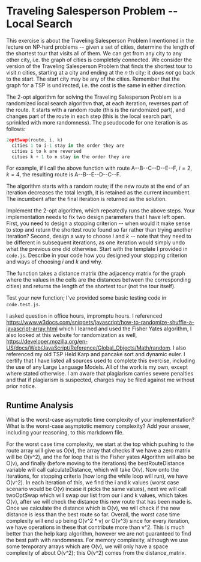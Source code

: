 # Traveling Salesperson Problem -- Local Search

This exercise is about the Traveling Salesperson Problem I mentioned in the
lecture on NP-hard problems -- given a set of cities, determine the length of
the shortest tour that visits all of them. We can get from any city to any other
city, i.e. the graph of cities is completely connected. We consider the version
of the Traveling Salesperson Problem that finds the shortest tour to visit $n$
cities, starting at a city and ending at the $n$ th city; it *does not* go
back to the start. The start city may be any of the cities. Remember that the
graph for a TSP is undirected, i.e. the cost is the same in either direction.

The 2-opt algorithm for solving the Traveling Salesperson Problem is a
randomized local search algorithm that, at each iteration, reverses part of the
route. It starts with a random route (this is the randomized part), and changes
part of the route in each step (this is the local search part, sprinkled with
more randomness). The pseudocode for one iteration is as follows:

```javascript
2optSwap(route, i, k)
  cities 1 to i-1 stay in the order they are
  cities i to k are reversed
  cities k + 1 to n stay in the order they are
```

For example, if I call the above function with route A--B--C--D--E--F, $i=2$,
$k=4$, the resulting route is A--B--E--D--C--F.

The algorithm starts with a random route; if the new route at the end of an
iteration decreases the total length, it is retained as the current incumbent.
The incumbent after the final iteration is returned as the solution.

Implement the 2-opt algorithm, which repeatedly runs the above steps. Your
implementation needs to fix two design parameters that I have left open. First,
you need to design a stopping criterion -- when would it make sense to stop and
return the shortest route found so far rather than trying another iteration?
Second, design a way to choose $i$ and $k$ -- note that they need to be
different in subsequent iterations, as one iteration would simply undo what
the previous one did otherwise. Start with the template I provided in `code.js`.
Describe in your code how you designed your stopping criterion and ways of
choosing $i$ and $k$ and why.

The function takes a distance matrix (the adjacency matrix for the graph where
the values in the cells are the distances between the corresponding cities) and
returns the length of the shortest tour (not the tour itself).

Test your new function; I've provided some basic testing code in `code.test.js`.

 I asked question in office hours, impromptu hours. I referenced https://www.w3docs.com/snippets/javascript/how-to-randomize-shuffle-a-javascript-array.html which I learned and used the Fisher Yates algorithm, I also looked at this website for randomization as well, https://developer.mozilla.org/en-US/docs/Web/JavaScript/Reference/Global_Objects/Math/random. I also referenced my old TSP Held Karp and pancake sort and dynamic euler.
I certify that I have listed all sources used to complete this exercise, including the use of any Large Language Models. All of the work is my own, except where stated otherwise. I am aware that plagiarism carries severe penalties and that if plagiarism is suspected, charges may be filed against me without prior notice.

## Runtime Analysis

What is the worst-case asymptotic time complexity of your implementation? What
is the worst-case asymptotic memory complexity? Add your answer, including your
reasoning, to this markdown file.

For the worst case time complexity, we start at the top which pushing to the route array will give us O(v), the array that checks if we have a zero matrix will be O(v^2), and the for loop that is the Fisher yates Algorithm will also be O(v), and finally (before moving to the iterations) the bestRouteDistance variable will call calculateDistance, which will take O(v). Now onto the iterations, for stopping criteria (how long the while loop will run), we have O(v^2). In each iteration of this, we find the i and k values (worst case scenario would be O(v) incase it picks the same values), next we will call twoOptSwap which will swap our list from our i and k values, which takes O(v), after we will check the distance this new route that has been made is. Once we calculate the distance which is O(v), we will check if the new distance is less than the best route so far. Overall, the worst case time complexity will end up being O(v^2 * v) or O(v^3) since for every iteration, we have operations in these that contribute more than v^2. This is much better than the help karp algorithm, however we are not guaranteed to find the best path with randomness. For memory complexity, although we use some temporary arrays which are O(v), we will only have a space complexity of about O(v^2); this O(v^2) comes from the distance_matrix.
